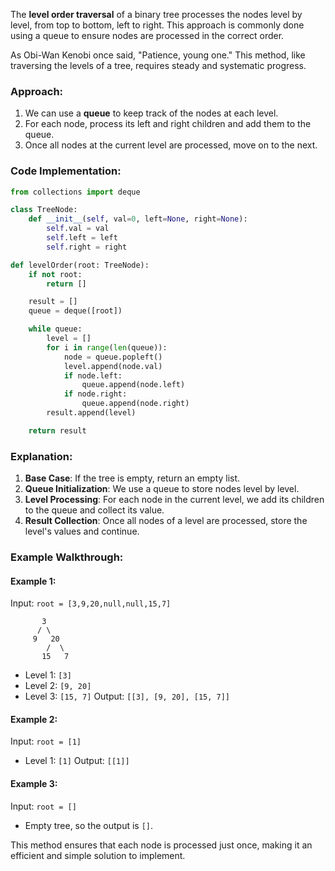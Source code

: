 The **level order traversal** of a binary tree processes the nodes level by level, from top to bottom, left to right. This approach is commonly done using a queue to ensure nodes are processed in the correct order.

As Obi-Wan Kenobi once said, "Patience, young one." This method, like traversing the levels of a tree, requires steady and systematic progress.

### Approach:
1. We can use a **queue** to keep track of the nodes at each level.
2. For each node, process its left and right children and add them to the queue.
3. Once all nodes at the current level are processed, move on to the next.

### Code Implementation:

```python
from collections import deque

class TreeNode:
    def __init__(self, val=0, left=None, right=None):
        self.val = val
        self.left = left
        self.right = right

def levelOrder(root: TreeNode):
    if not root:
        return []

    result = []
    queue = deque([root])

    while queue:
        level = []
        for i in range(len(queue)):
            node = queue.popleft()
            level.append(node.val)
            if node.left:
                queue.append(node.left)
            if node.right:
                queue.append(node.right)
        result.append(level)

    return result
```

### Explanation:
1. **Base Case**: If the tree is empty, return an empty list.
2. **Queue Initialization**: We use a queue to store nodes level by level.
3. **Level Processing**: For each node in the current level, we add its children to the queue and collect its value.
4. **Result Collection**: Once all nodes of a level are processed, store the level's values and continue.

### Example Walkthrough:

#### Example 1:
Input: `root = [3,9,20,null,null,15,7]`
```
       3
      / \
     9   20
        /  \
       15   7
```
- Level 1: `[3]`
- Level 2: `[9, 20]`
- Level 3: `[15, 7]`
Output: `[[3], [9, 20], [15, 7]]`

#### Example 2:
Input: `root = [1]`
- Level 1: `[1]`
Output: `[[1]]`

#### Example 3:
Input: `root = []`
- Empty tree, so the output is `[]`.

This method ensures that each node is processed just once, making it an efficient and simple solution to implement.

